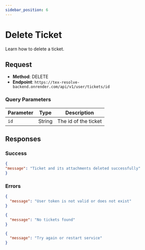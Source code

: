 ```yaml
---
sidebar_position: 6
---
```


# Delete  Ticket

Learn how to delete a ticket.

## Request

- **Method**: DELETE
- **Endpoint**: `https://tex-resolve-backend.onrender.com/api/v1/user/tickets/id`

### Query Parameters

| Parameter  | Type   | Description                                                      |
|------------|--------|------------------------------------------------------------------|
| `id`     | String | The id of the ticket           |


## Responses

### Success

```json title="code 200: Success"
{
"message": "Ticket and its attachments deleted successfully"
}
```

### Errors


```json title="statusCode 401: Authentication Error"
{
  "message": "User token is not valid or does not exist"
}
```

```json title="statusCode 404: Not Found"
{
  "message": "No tickets found"
}
```

```json title="statusCode 500: Internal Server Error"
{
  "message": "Try again or restart service"
}
```


